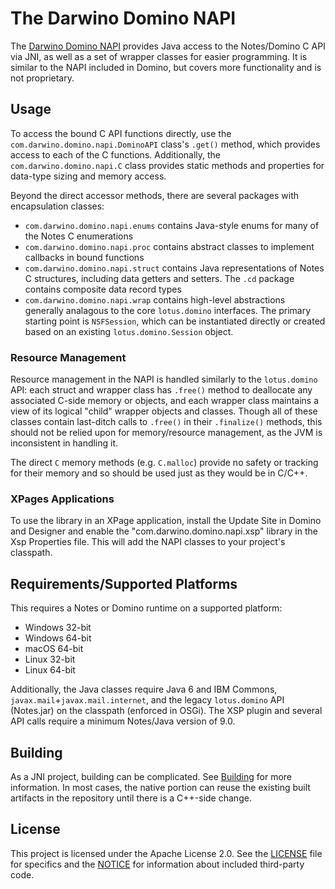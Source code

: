 # The Darwino Domino NAPI

The [Darwino Domino NAPI](https://github.com/darwino/domino-napi) provides Java access to the Notes/Domino C API via JNI, as well as a set of wrapper classes for easier programming. It is similar to the NAPI included in Domino, but covers more functionality and is not proprietary.

## Usage

To access the bound C API functions directly, use the `com.darwino.domino.napi.DominoAPI` class's `.get()` method, which provides access to each of the C functions. Additionally, the `com.darwino.domino.napi.C` class provides static methods and properties for data-type sizing and memory access.

Beyond the direct accessor methods, there are several packages with encapsulation classes:

- `com.darwino.domino.napi.enums` contains Java-style enums for many of the Notes C enumerations
- `com.darwino.domino.napi.proc` contains abstract classes to implement callbacks in bound functions
- `com.darwino.domino.napi.struct` contains Java representations of Notes C structures, including data getters and setters. The `.cd` package contains composite data record types
- `com.darwino.domino.napi.wrap` contains high-level abstractions generally analagous to the core `lotus.domino` interfaces. The primary starting point is `NSFSession`, which can be instantiated directly or created based on an existing `lotus.domino.Session` object.

### Resource Management

Resource management in the NAPI is handled similarly to the `lotus.domino` API: each struct and wrapper class has `.free()` method to deallocate any associated C-side memory or objects, and each wrapper class maintains a view of its logical "child" wrapper objects and classes. Though all of these classes contain last-ditch calls to `.free()` in their `.finalize()` methods, this should not be relied upon for memory/resource management, as the JVM is inconsistent in handling it.

The direct `C` memory methods (e.g. `C.malloc`) provide no safety or tracking for their memory and so should be used just as they would be in C/C++.

### XPages Applications

To use the library in an XPage application, install the Update Site in Domino and Designer and enable the "com.darwino.domino.napi.xsp" library in the Xsp Properties file. This will add the NAPI classes to your project's classpath.

## Requirements/Supported Platforms

This requires a Notes or Domino runtime on a supported platform:

* Windows 32-bit
* Windows 64-bit
* macOS 64-bit
* Linux 32-bit
* Linux 64-bit

Additionally, the Java classes require Java 6 and IBM Commons, `javax.mail`+`javax.mail.internet`, and the legacy `lotus.domino` API (Notes.jar) on the classpath (enforced in OSGi). The XSP plugin and several API calls require a minimum Notes/Java version of 9.0.

## Building

As a JNI project, building can be complicated. See [Building](Building.md) for more information. In most cases, the native portion can reuse the existing built artifacts in the repository until there is a C++-side change.

## License

This project is licensed under the Apache License 2.0. See the [LICENSE](LICENSE) file for specifics and the [NOTICE](NOTICE.txt) for information about included third-party code.
